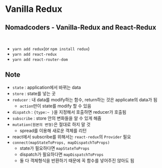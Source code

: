 # Vanilla Redux

## Nomadcoders - Vanilla-Redux and React-Redux

<br>

- `yarn add redux`(or `npm install redux`)
- `yarn add react-redux`
- `yarn add react-router-dom`

## Note

- `state` : application에서 바뀌는 data
- `store` : state를 넣는 곳
- `reducer` : 내 data를 modify하는 함수, return하는 것은 applicate의 data가 됨
  - `action`만이 state를 modify 할 수 있음
- `dispatch` : `{type:~ }`을 지정해서 호출하면 reducer가 호출됨
- `subscribe` : store 안의 변화들을 알 수 있게 해줌
- `mutation(원본의 변형)`은 절대로 하지 말 것
  - spread를 이용해 새로운 객체를 리턴
- react에서 subscribe를 위해서는 `react-redux`의 `Provider` 필요
- `connect(mapStateToProps, mapDispatchToProps)`
  - state가 필요하다면 `mapStateToProps`
  - dispatch가 필요하다면 `mapDispatchToProps`
  - 둘 다 객체형식을 반환하기 때문에 꼭 함수를 넣어주진 않아도 됨
